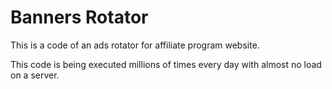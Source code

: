 Banners Rotator
===============

This is a code of an ads rotator for affiliate program website.

This code is being executed millions of times every day with almost no load on a server.